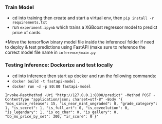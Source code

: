 ### Train Model
- cd into training then create and start a virtual env, then `pip install -r requirements.txt`
- run `experiment.ipynb` which trains a XGBoost regressor model to predict price of cards

*Move the tensorflow binary model file inside the inference/ folder if need to deploy & test predictions using FastAPI (make sure to reference the correct model file name in `inference/main.py`

### Testing Inference: Dockerize and test locally
- cd into inference then start up docker and run the following commands:
- `docker build -t fastapi-model .`
- `docker run -d -p 80:80 fastapi-model`

`Invoke-RestMethod -Uri "http://127.0.0.1:8000/predict" -Method POST -ContentType "application/json; charset=utf-8" -Body '{
    "mos_since_release": 15,
    "is_near_mint_ungraded": 0,
    "grade_category": 1,
    "is_secret": 1,
    "is_full_art": 0,
    "is_eeveelution": 0,
    "is_legendary": 1,
    "is_og_char": 0,
    "is_gallery": 0,
    "bb_mo_price_by_set": 300,
    "ir_score": 0
}'`


